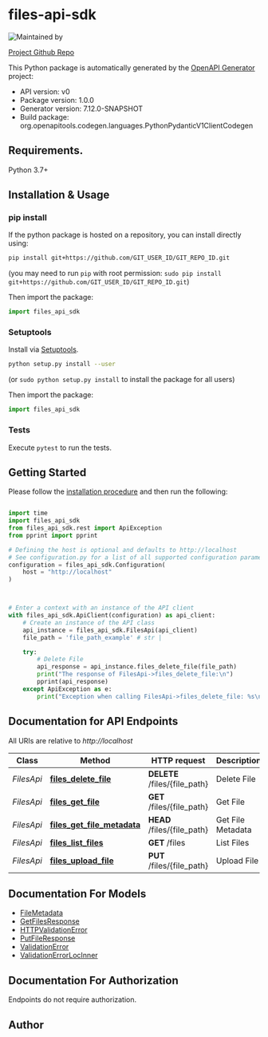 # files-api-sdk

![Maintained by](https://img.shields.io/badge/Maintained_by-E_Camp-blue)


[Project Github Repo](https://github.com/betsyhcamp/cloud-course-project)


This Python package is automatically generated by the [OpenAPI Generator](https://openapi-generator.tech) project:

- API version: v0
- Package version: 1.0.0
- Generator version: 7.12.0-SNAPSHOT
- Build package: org.openapitools.codegen.languages.PythonPydanticV1ClientCodegen

## Requirements.

Python 3.7+

## Installation & Usage
### pip install

If the python package is hosted on a repository, you can install directly using:

```sh
pip install git+https://github.com/GIT_USER_ID/GIT_REPO_ID.git
```
(you may need to run `pip` with root permission: `sudo pip install git+https://github.com/GIT_USER_ID/GIT_REPO_ID.git`)

Then import the package:
```python
import files_api_sdk
```

### Setuptools

Install via [Setuptools](http://pypi.python.org/pypi/setuptools).

```sh
python setup.py install --user
```
(or `sudo python setup.py install` to install the package for all users)

Then import the package:
```python
import files_api_sdk
```

### Tests

Execute `pytest` to run the tests.

## Getting Started

Please follow the [installation procedure](#installation--usage) and then run the following:

```python

import time
import files_api_sdk
from files_api_sdk.rest import ApiException
from pprint import pprint

# Defining the host is optional and defaults to http://localhost
# See configuration.py for a list of all supported configuration parameters.
configuration = files_api_sdk.Configuration(
    host = "http://localhost"
)



# Enter a context with an instance of the API client
with files_api_sdk.ApiClient(configuration) as api_client:
    # Create an instance of the API class
    api_instance = files_api_sdk.FilesApi(api_client)
    file_path = 'file_path_example' # str | 

    try:
        # Delete File
        api_response = api_instance.files_delete_file(file_path)
        print("The response of FilesApi->files_delete_file:\n")
        pprint(api_response)
    except ApiException as e:
        print("Exception when calling FilesApi->files_delete_file: %s\n" % e)

```

## Documentation for API Endpoints

All URIs are relative to *http://localhost*

Class | Method | HTTP request | Description
------------ | ------------- | ------------- | -------------
*FilesApi* | [**files_delete_file**](docs/FilesApi.md#files_delete_file) | **DELETE** /files/{file_path} | Delete File
*FilesApi* | [**files_get_file**](docs/FilesApi.md#files_get_file) | **GET** /files/{file_path} | Get File
*FilesApi* | [**files_get_file_metadata**](docs/FilesApi.md#files_get_file_metadata) | **HEAD** /files/{file_path} | Get File Metadata
*FilesApi* | [**files_list_files**](docs/FilesApi.md#files_list_files) | **GET** /files | List Files
*FilesApi* | [**files_upload_file**](docs/FilesApi.md#files_upload_file) | **PUT** /files/{file_path} | Upload File


## Documentation For Models

 - [FileMetadata](docs/FileMetadata.md)
 - [GetFilesResponse](docs/GetFilesResponse.md)
 - [HTTPValidationError](docs/HTTPValidationError.md)
 - [PutFileResponse](docs/PutFileResponse.md)
 - [ValidationError](docs/ValidationError.md)
 - [ValidationErrorLocInner](docs/ValidationErrorLocInner.md)


<a id="documentation-for-authorization"></a>
## Documentation For Authorization

Endpoints do not require authorization.


## Author




